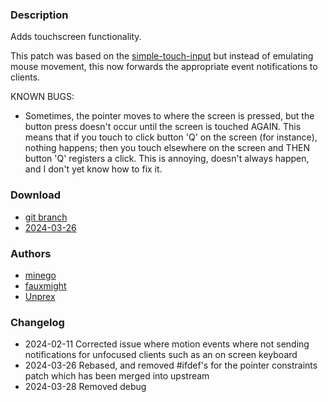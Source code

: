 ### Description
Adds touchscreen functionality.

This patch was based on the [simple-touch-input](https://codeberg.org/dwl/dwl-patches/wiki/simple-touch-input) but instead of emulating mouse movement, this now forwards the appropriate event notifications to clients.

KNOWN BUGS:
- Sometimes, the pointer moves to where the screen is pressed, but the button press doesn't occur until the screen is touched AGAIN. This means that if you touch to click button 'Q' on the screen (for instance), nothing happens; then you touch elsewhere on the screen and THEN button 'Q' registers a click. This is annoying, doesn't always happen, and I don't yet know how to fix it.

### Download
- [git branch](https://codeberg.org/minego/dwl/src/branch/touch)
- [2024-03-26](https://codeberg.org/dwl/dwl-patches/raw/branch/main/patches/less-simple-touch-input/less-simple-touch-input.patch)

### Authors
- [minego](https://codeberg.org/minego)
- [fauxmight](https://codeberg.org/fauxmight)
- [Unprex](https://github.com/Unprex)

### Changelog
- 2024-02-11 Corrected issue where motion events where not sending notifications for unfocused clients such as an on screen keyboard
- 2024-03-26 Rebased, and removed #ifdef's for the pointer constraints patch which has been merged into upstream
- 2024-03-28 Removed debug